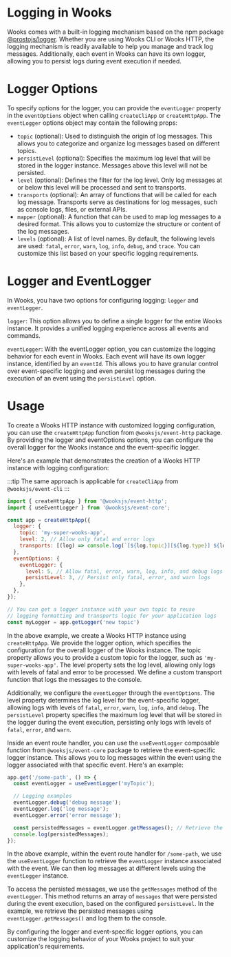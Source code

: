 # Logging in Wooks

Wooks comes with a built-in logging mechanism based on the npm package [@prostojs/logger](https://github.com/prostojs/logger/).
Whether you are using Wooks CLI or Wooks HTTP, the logging mechanism is readily available
to help you manage and track log messages.
Additionally, each event in Wooks can have its own logger, allowing you to persist logs during event execution if needed.

# Logger Options
To specify options for the logger, you can provide the `eventLogger` property in the `eventOptions` object
when calling `createCliApp` or `createHttpApp`.
The `eventLogger` options object may contain the following props:

-   `topic` (optional): Used to distinguish the origin of log messages. This allows you to categorize and organize log messages based on different topics.
-   `persistLevel` (optional): Specifies the maximum log level that will be stored in the logger instance. Messages above this level will not be persisted.
-   `level` (optional): Defines the filter for the log level. Only log messages at or below this level will be processed and sent to transports.
-   `transports` (optional): An array of functions that will be called for each log message. Transports serve as destinations for log messages, such as console logs, files, or external APIs.
-   `mapper` (optional): A function that can be used to map log messages to a desired format. This allows you to customize the structure or content of the log messages.
-   `levels` (optional): A list of level names. By default, the following levels are used: `fatal`, `error`, `warn`, `log`, `info`, `debug`, and `trace`. You can customize this list based on your specific logging requirements.

# Logger and EventLogger
In Wooks, you have two options for configuring logging: `logger` and `eventLogger`.

`logger`: This option allows you to define a single logger for the entire Wooks instance.
It provides a unified logging experience across all events and commands.

`eventLogger`: With the eventLogger option, you can customize the logging behavior for each event in Wooks.
Each event will have its own logger instance, identified by an `eventId`.
This allows you to have granular control over event-specific logging and even persist log messages during the execution of an event using the `persistLevel` option.

# Usage

To create a Wooks HTTP instance with customized logging configuration,
you can use the `createHttpApp` function from `@wooksjs/event-http` package.
By providing the logger and eventOptions options, you can configure the overall logger for the Wooks instance and the event-specific logger.

Here's an example that demonstrates the creation of a Wooks HTTP instance with logging configuration:

:::tip
The same approach is applicable for `createCliApp` from `@wooksjs/event-cli`
:::

```js
import { createHttpApp } from '@wooksjs/event-http';
import { useEventLogger } from '@wooksjs/event-core';

const app = createHttpApp({
  logger: {
    topic: 'my-super-wooks-app',
    level: 2, // Allow only fatal and error logs
    transports: [(log) => console.log(`[${log.topic}][${log.type}] ${log.timestamp}`, ...log.messages)],
  },
  eventOptions: {
    eventLogger: {
      level: 5, // Allow fatal, error, warn, log, info, and debug logs
      persistLevel: 3, // Persist only fatal, error, and warn logs
    },
  },
});

// You can get a logger instance with your own topic to reuse
// logging formatting and transports logic for your application logs
const myLogger = app.getLogger('new topic') 
```

In the above example, we create a Wooks HTTP instance using `createHttpApp`.
We provide the logger option, which specifies the configuration for the overall logger of the Wooks instance.
The topic property allows you to provide a custom topic for the logger, such as `'my-super-wooks-app'`.
The level property sets the log level, allowing only logs with levels of fatal and error to be processed.
We define a custom transport function that logs the messages to the console.

Additionally, we configure the `eventLogger` through the `eventOptions`.
The level property determines the log level for the event-specific logger, allowing logs with levels of
`fatal`, `error`, `warn`, `log`, `info`, and `debug`.
The `persistLevel` property specifies the maximum log level that will be stored in the logger during the event execution,
persisting only logs with levels of `fatal`, `error`, and `warn`.

Inside an event route handler, you can use the `useEventLogger` composable function from `@wooksjs/event-core`
package to retrieve the event-specific logger instance.
This allows you to log messages within the event using the logger associated with that specific event. Here's an example:

```js
app.get('/some-path', () => {
  const eventLogger = useEventLogger('myTopic');

  // Logging examples
  eventLogger.debug('debug message');
  eventLogger.log('log message');
  eventLogger.error('error message');

  const persistedMessages = eventLogger.getMessages(); // Retrieve the persisted messages
  console.log(persistedMessages);
});
```

In the above example, within the event route handler for `/some-path`, we use the `useEventLogger` function
to retrieve the `eventLogger` instance associated with the event.
We can then log messages at different levels using the `eventLogger` instance.

To access the persisted messages, we use the `getMessages` method of the `eventLogger`.
This method returns an array of `messages` that were persisted during the event execution,
based on the configured `persistLevel`.
In the example, we retrieve the persisted messages using `eventLogger.getMessages()` and log them to the console.

By configuring the logger and event-specific logger options, you can customize
the logging behavior of your Wooks project to suit your application's requirements.
